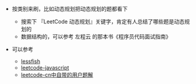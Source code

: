 - 按类别来刷，比如动态规划把动态规划的题都看下
    - 搜索下 『LeetCode 动态规划』关键字，肯定有人总结了哪些题是动态规划的
    - 数据结构的，可以参考 左程云 的那本书《程序员代码面试指南》
    
    
- 可以参考
    - [lessfish](https://github.com/lessfish/leetcode)
    - [leetcode-javascript](https://github.com/chihungyu1116/leetcode-javascript)
    - [leetcode-cn中自带的用户题解](https://leetcode-cn.com/problems/median-of-two-sorted-arrays/solution/)
        